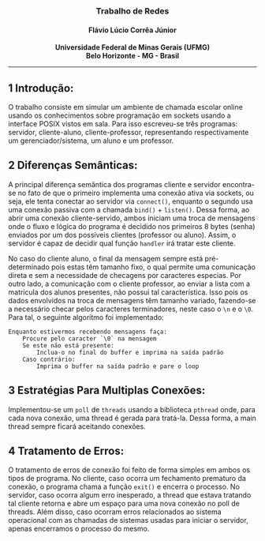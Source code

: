 ### <center> Trabalho de Redes</center>

#### <center>Flávio Lúcio Corrêa Júnior </center>

**<center>Universidade Federal de Minas Gerais (UFMG) </center>**
**<center>Belo Horizonte - MG - Brasil</center>**

---

## 1 Introdução:

O trabalho consiste em simular um ambiente de chamada escolar online usando os conhecimentos sobre programação em sockets usando a interface POSIX vistos em sala. Para isso escreveu-se três programas: servidor, cliente-aluno, cliente-professor, representando respectivamente um gerenciador/sistema, um aluno e um professor.

## 2 Diferenças Semânticas:

A principal diferença semântica dos programas cliente e servidor encontra-se no fato de que o primeiro implementa uma conexão ativa via sockets, ou seja, ele tenta conectar ao servidor via `connect()`, enquanto o segundo usa uma conexão passiva com a chamada `bind()` + `listen()`. Dessa forma, ao abrir uma conexão cliente-servido, ambos iniciam uma troca de mensagens onde o fluxo e lógica do programa é decidido nos primeiros 8 bytes (senha) enviados por um dos possíveis clientes (professor ou aluno). Assim, o servidor é capaz de decidir qual função `handler` irá tratar este cliente.

No caso do cliente aluno, o final da mensagem sempre está pré-determinado pois estas têm tamanho fixo, o qual permite uma comunicação direta e sem a necessidade de checagens por caracteres especias. Por outro lado, a comunicação com o cliente professor, ao enviar a lista com a matrícula dos alunos presentes, não possui tal característica. Isso pois os dados envolvidos na troca de mensagens têm tamanho variado, fazendo-se a necessário checar pelos caracteres terminadores, neste caso o `\n` e o `\0`. Para tal, o seguinte algoritmo foi implementado:

	Enquanto estivermos recebendo mensagens faça:
		Procure pelo caracter `\0` na mensagem
		Se este não está presente:
			Inclua-o no final do buffer e imprima na saída padrão
		Caso contrário:
			Imprima o buffer na saída padrão e pare o loop

## 3 Estratégias Para Multiplas Conexões:

Implementou-se um `poll` de `threads` usando a biblioteca `pthread` onde, para cada nova conexão, uma thread é gerada para tratá-la. Dessa forma, a main thread sempre ficará aceitando conexões.

## 4 Tratamento de Erros:

O tratamento de erros de conexão foi feito de forma simples em ambos os tipos de programa. No cliente, caso ocorra um fechamento prematuro da conexão, o programa chama a função `exit()` e encerra o processo. No servidor, caso ocorra algum erro inesperado, a thread que estava tratando tal cliente retorna e abre um espaço para uma nova conexão no poll de threads. Além disso, caso ocorram erros relacionados ao sistema operacional com as chamadas de sistemas usadas para iniciar o servidor, apenas encerramos o processo do mesmo.